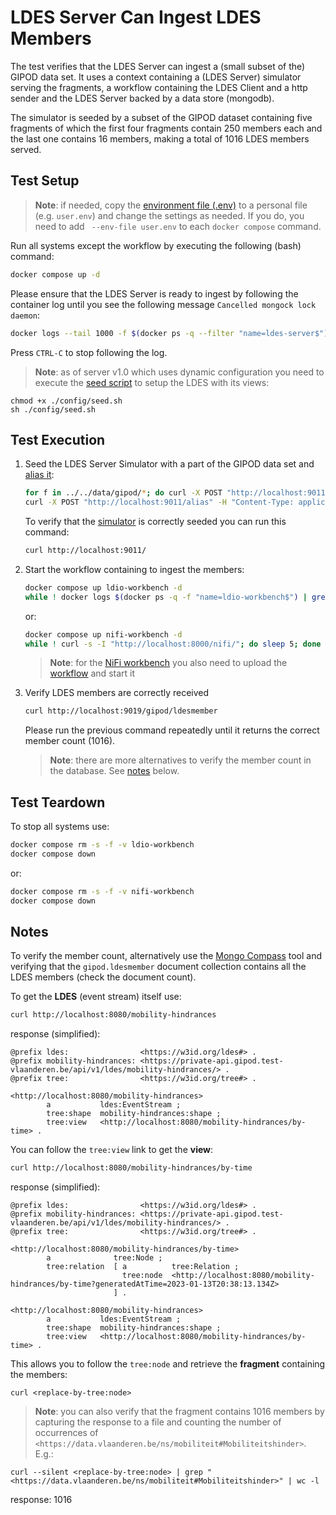 # LDES Server Can Ingest LDES Members
The test verifies that the LDES Server can ingest a (small subset of the) GIPOD data set. It uses a context containing a (LDES Server) simulator serving the fragments, a workflow containing the LDES Client and a http sender and the LDES Server backed by a data store (mongodb).

The simulator is seeded by a subset of the GIPOD dataset containing five fragments of which the first four fragments contain 250 members each and the last one contains 16 members, making a total of 1016 LDES members served. 

## Test Setup
> **Note**: if needed, copy the [environment file (.env)](./.env) to a personal file (e.g. `user.env`) and change the settings as needed. If you do, you need to add ` --env-file user.env` to each `docker compose` command.

Run all systems except the workflow by executing the following (bash) command:
```bash
docker compose up -d
```
Please ensure that the LDES Server is ready to ingest by following the container log until you see the following message `Cancelled mongock lock daemon`:
```bash
docker logs --tail 1000 -f $(docker ps -q --filter "name=ldes-server$")
```
Press `CTRL-C` to stop following the log.

> **Note**: as of server v1.0 which uses dynamic configuration you need to execute the [seed script](./config/seed.sh) to setup the LDES with its views:
```
chmod +x ./config/seed.sh
sh ./config/seed.sh
```

## Test Execution
1. Seed the LDES Server Simulator with a part of the GIPOD data set and [alias it](./create-alias.json):
    ```bash
    for f in ../../data/gipod/*; do curl -X POST "http://localhost:9011/ldes" -H "Content-Type: application/ld+json" -d "@$f"; done
    curl -X POST "http://localhost:9011/alias" -H "Content-Type: application/json" -d '@data/create-alias.json'
    ```
    To verify that the [simulator](http://localhost:9011/) is correctly seeded you can run this command: 
    ```bash
    curl http://localhost:9011/
    ```

2. Start the workflow containing to ingest the members:
    ```bash
    docker compose up ldio-workbench -d
    while ! docker logs $(docker ps -q -f "name=ldio-workbench$") | grep 'Started Application in' ; do sleep 1; done
    ```
    or:
    ```bash
    docker compose up nifi-workbench -d
    while ! curl -s -I "http://localhost:8000/nifi/"; do sleep 5; done
    ```
    > **Note**: for the [NiFi workbench](http://localhost:8000/nifi/) you also need to upload the [workflow](./nifi-workflow.json) and start it

3. Verify LDES members are correctly received
   ```bash
   curl http://localhost:9019/gipod/ldesmember
   ```
   Please run the previous command repeatedly until it returns the correct member count (1016).

   > **Note**: there are more alternatives to verify the member count in the database. See [notes](#notes) below.

## Test Teardown
To stop all systems use:
```bash
docker compose rm -s -f -v ldio-workbench
docker compose down
```
or:
```bash
docker compose rm -s -f -v nifi-workbench
docker compose down
```

## Notes
To verify the member count, alternatively use the [Mongo Compass](https://www.mongodb.com/products/compass) tool and verifying that the `gipod.ldesmember` document collection contains all the LDES members (check the document count).

To get the **LDES** (event stream) itself use:
```bash
curl http://localhost:8080/mobility-hindrances
```
response (simplified):
```
@prefix ldes:                <https://w3id.org/ldes#> .
@prefix mobility-hindrances: <https://private-api.gipod.test-vlaanderen.be/api/v1/ldes/mobility-hindrances/> .
@prefix tree:                <https://w3id.org/tree#> .

<http://localhost:8080/mobility-hindrances>
        a           ldes:EventStream ;
        tree:shape  mobility-hindrances:shape ;
        tree:view   <http://localhost:8080/mobility-hindrances/by-time> .
```
You can follow the `tree:view` link to get the **view**:
```bash
curl http://localhost:8080/mobility-hindrances/by-time
```
response (simplified):
```
@prefix ldes:                <https://w3id.org/ldes#> .
@prefix mobility-hindrances: <https://private-api.gipod.test-vlaanderen.be/api/v1/ldes/mobility-hindrances/> .
@prefix tree:                <https://w3id.org/tree#> .

<http://localhost:8080/mobility-hindrances/by-time>
        a              tree:Node ;
        tree:relation  [ a          tree:Relation ;
                         tree:node  <http://localhost:8080/mobility-hindrances/by-time?generatedAtTime=2023-01-13T20:38:13.134Z>
                       ] .

<http://localhost:8080/mobility-hindrances>
        a           ldes:EventStream ;
        tree:shape  mobility-hindrances:shape ;
        tree:view   <http://localhost:8080/mobility-hindrances/by-time> .
```
This allows you to follow the `tree:node` and retrieve the **fragment** containing the members:
```
curl <replace-by-tree:node>
```
> **Note**: you can also verify that the fragment contains 1016 members by capturing the response to a file and counting the number of occurrences of `<https://data.vlaanderen.be/ns/mobiliteit#Mobiliteitshinder>`. E.g.:
```
curl --silent <replace-by-tree:node> | grep "<https://data.vlaanderen.be/ns/mobiliteit#Mobiliteitshinder>" | wc -l
```
response: 1016
